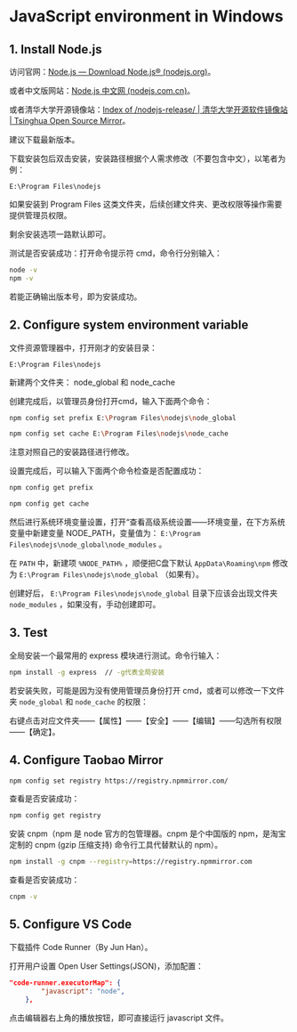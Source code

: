 # JavaScript environment in Windows

## 1. Install Node.js

访问官网：[Node.js — Download Node.js® (nodejs.org)](https://nodejs.org/en/download)。

或者中文版网站：[Node.js 中文网 (nodejs.com.cn)](https://www.nodejs.com.cn/download.html)。

或者清华大学开源镜像站：[Index of /nodejs-release/ | 清华大学开源软件镜像站 | Tsinghua Open Source Mirror](https://mirrors.tuna.tsinghua.edu.cn/nodejs-release/)。

建议下载最新版本。

下载安装包后双击安装，安装路径根据个人需求修改（不要包含中文），以笔者为例：

```text
E:\Program Files\nodejs
```

如果安装到 Program Files 这类文件夹，后续创建文件夹、更改权限等操作需要提供管理员权限。

剩余安装选项一路默认即可。

测试是否安装成功：打开命令提示符 cmd，命令行分别输入：

```bash
node -v
npm -v
```

若能正确输出版本号，即为安装成功。

## 2. Configure system environment variable

文件资源管理器中，打开刚才的安装目录：

```text
E:\Program Files\nodejs
```

新建两个文件夹： node_global 和 node_cache

创建完成后，以管理员身份打开cmd，输入下面两个命令：

```bash
npm config set prefix E:\Program Files\nodejs\node_global

npm config set cache E:\Program Files\nodejs\node_cache
```

注意对照自己的安装路径进行修改。

设置完成后，可以输入下面两个命令检查是否配置成功：

```bash
npm config get prefix

npm config get cache
```

然后进行系统环境变量设置，打开“查看高级系统设置——环境变量，在下方系统变量中新建变量 NODE_PATH，变量值为： `E:\Program Files\nodejs\node_global\node_modules` 。

在 `PATH` 中，新建项 `%NODE_PATH%` ，顺便把C盘下默认 `AppData\Roaming\npm` 修改为 `E:\Program Files\nodejs\node_global` （如果有）。

创建好后， `E:\Program Files\nodejs\node_global` 目录下应该会出现文件夹 `node_modules` ，如果没有，手动创建即可。

## 3. Test

全局安装一个最常用的 express 模块进行测试。命令行输入：

```bash
npm install -g express  // -g代表全局安装
```

若安装失败，可能是因为没有使用管理员身份打开 cmd，或者可以修改一下文件夹 `node_global` 和 `node_cache` 的权限：

右键点击对应文件夹——【属性】——【安全】——【编辑】——勾选所有权限——【确定】。

## 4. Configure Taobao Mirror

```bash
npm config set registry https://registry.npmmirror.com/
```

查看是否安装成功：

```bash
npm config get registry
```

安装 cnpm（npm 是 node 官方的包管理器。cnpm 是个中国版的 npm，是淘宝定制的 cnpm (gzip 压缩支持) 命令行工具代替默认的 npm）。

```bash
npm install -g cnpm --registry=https://registry.npmmirror.com
```

查看是否安装成功：

```bash
cnpm -v
```

## 5. Configure VS Code

下载插件 Code Runner（By Jun Han）。

打开用户设置 Open User Settings(JSON)，添加配置：

```json
"code-runner.executorMap": {
        "javascript": "node",
    },
```

点击编辑器右上角的播放按钮，即可直接运行 javascript 文件。
